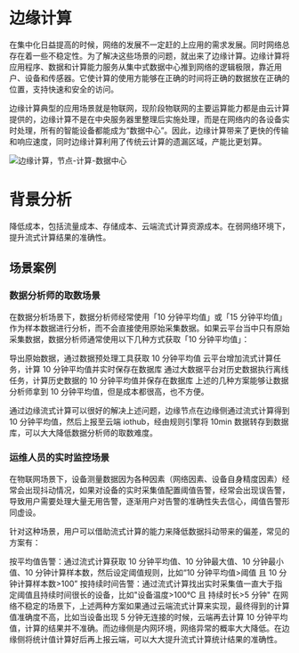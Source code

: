 # 边缘计算

在集中化日益提高的时候，网络的发展不一定赶的上应用的需求发展。同时网络总存在着一些不稳定性。为了解决这些场景的问题，就出来了边缘计算。边缘计算将应用程序、数据和计算能力服务从集中式数据中心推到网络的逻辑极限，靠近用户、设备和传感器。它使计算的使用方能够在正确的时间将正确的数据放在正确的位置，支持快速和安全的访问。

边缘计算典型的应用场景就是物联网，现阶段物联网的主要运算能力都是由云计算提供的，边缘计算不是在中央服务器里整理后实施处理，而是在网络内的各设备实时处理，所有的智能设备都能成为“数据中心”。因此，边缘计算带来了更快的传输和响应速度，同时边缘计算利用了传统云计算的遗漏区域，产能比更划算。

![边缘计算，节点-计算-数据中心](https://s2.ax1x.com/2019/10/03/uw7zd0.png)

# 背景分析

降低成本，包括流量成本、存储成本、云端流式计算资源成本。在弱网络环境下，提升流式计算结果的准确性。

## 场景案例

### 数据分析师的取数场景

在数据分析场景下，数据分析师经常使用「10 分钟平均值」或「15 分钟平均值」作为样本数据进行分析，而不会直接使用原始采集数据。如果云平台当中只有原始采集数据，数据分析师通常使用以下几种方式获取「10 分钟平均值」：

导出原始数据，通过数据预处理工具获取 10 分钟平均值
云平台增加流式计算任务，计算 10 分钟平均值并实时保存在数据库
通过大数据平台对历史数据执行离线任务，计算历史数据的 10 分钟平均值并保存在数据库
上述的几种方案能够让数据分析师拿到 10 分钟平均值，但是成本都很高，也不方便。

通过边缘流式计算可以很好的解决上述问题，边缘节点在边缘侧通过流式计算得到 10 分钟平均值，然后上报至云端 iothub，经由规则引擎将 10min 数据转存到数据库，可以大大降低数据分析师的取数难度。

### 运维人员的实时监控场景

在物联网场景下，设备测量数据因为各种因素（网络因素、设备自身精度因素）经常会出现抖动情况，如果对设备的实时采集值配置阈值告警，经常会出现误告警，导致用户需要处理大量无用告警，逐渐用户对告警的准确性失去信心，阈值告警形同虚设。

针对这种场景，用户可以借助流式计算的能力来降低数据抖动带来的偏差，常见的方案有：

按平均值告警：通过流式计算获取 10 分钟平均值、10 分钟最大值、10 分钟最小值、10 分钟计算样本数，然后设定阈值规则，比如“10 分钟平均值>阈值 且 10 分钟计算样本数>100”
按持续时间告警：通过流式计算找出实时采集值一直大于指定阈值且持续时间很长的设备，比如"设备温度>100℃ 且 持续时长>5 分钟"
在网络不稳定的场景下，上述两种方案如果通过云端流式计算来实现，最终得到的计算值准确度不高，比如当设备出现 5 分钟无连接的时候，云端再去计算 10 分钟平均值，计算的结果并不准确。而边缘侧是内网环境，网络异常的概率大大降低。在边缘侧将统计值计算好后再上报云端，可以大大提升流式计算统计结果的准确性。
